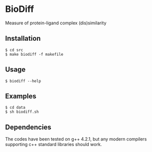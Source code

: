 # BioDiff

Measure of protein-ligand complex (dis)similarity

## Installation

    $ cd src
    $ make biodiff -f makefile

## Usage

    $ biodiff --help

## Examples
    $ cd data
    $ sh biodiff.sh

## Dependencies

The codes have been tested on g++ 4.2.1, but any modern compilers supporting c++ standard libraries should work.
